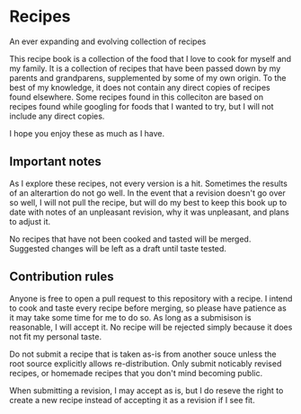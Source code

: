 # Recipes
An ever expanding and evolving collection of recipes

This recipe book is a collection of the food that I love to cook for myself and my family. It is a collection of recipes that have been passed down by my parents and grandparens, supplemented by some of my own origin. To the best of my knowledge, it does not contain any direct copies of recipes found elsewhere. Some recipes found in this colleciton are based on recipes found while googling for foods that I wanted to try, but I will not include any direct copies.

I hope you enjoy these as much as I have.

## Important notes
As I explore these recipes, not every version is a hit. Sometimes the results of an alterartion do not go well. In the event that a revision doesn't go over so well, I will not pull the recipe, but will do my best to keep this book up to date with notes of an unpleasant revision, why it was unpleasant, and plans to adjust it.

No recipes that have not been cooked and tasted will be merged. Suggested changes will be left as a draft until taste tested. 

## Contribution rules
Anyone is free to open a pull request to this repository with a recipe. I intend to cook and taste every recipe before merging, so please have patience as it may take some time for me to do so. As long as a submisison is reasonable, I will accept it. No recipe will be rejected simply because it does not fit my personal taste.

Do not submit a recipe that is taken as-is from another souce unless the root source explicitly allows re-distribution. Only submit noticably revised recipes, or homemade recipes that you don't mind becoming public.

When submitting a revision, I may accept as is, but I do reseve the right to create a new recipe instead of accepting it as a revision if I see fit.

